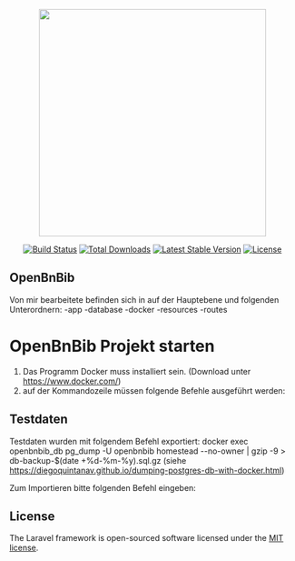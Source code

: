 <p align="center"><a href="https://laravel.com" target="_blank"><img src="https://raw.githubusercontent.com/laravel/art/master/logo-lockup/5%20SVG/2%20CMYK/1%20Full%20Color/laravel-logolockup-cmyk-red.svg" width="400"></a></p>

<p align="center">
<a href="https://travis-ci.org/laravel/framework"><img src="https://travis-ci.org/laravel/framework.svg" alt="Build Status"></a>
<a href="https://packagist.org/packages/laravel/framework"><img src="https://poser.pugx.org/laravel/framework/d/total.svg" alt="Total Downloads"></a>
<a href="https://packagist.org/packages/laravel/framework"><img src="https://poser.pugx.org/laravel/framework/v/stable.svg" alt="Latest Stable Version"></a>
<a href="https://packagist.org/packages/laravel/framework"><img src="https://poser.pugx.org/laravel/framework/license.svg" alt="License"></a>
</p>

## OpenBnBib
Von mir bearbeitete befinden sich in auf der Hauptebene und folgenden Unterordnern:
-app
-database
-docker
-resources
-routes

# OpenBnBib Projekt starten
1. Das Programm Docker muss installiert sein. (Download unter https://www.docker.com/)
2. auf der Kommandozeile müssen folgende Befehle ausgeführt werden:


## Testdaten
Testdaten wurden mit folgendem Befehl exportiert:
docker exec openbnbib_db pg_dump -U openbnbib homestead --no-owner | gzip -9  > db-backup-$(date +%d-%m-%y).sql.gz
(siehe https://diegoquintanav.github.io/dumping-postgres-db-with-docker.html)

Zum Importieren bitte folgenden Befehl eingeben:

## License

The Laravel framework is open-sourced software licensed under the [MIT license](https://opensource.org/licenses/MIT).

